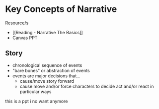 # Key Concepts of Narrative

Resource/s

- [[Reading - Narrative The Basics]]
- Canvas PPT

## Story

- chronological sequence of events
- "bare bones" or abstraction of events
- events are major decisions that...
	- cause/move story forward
	- cause move and/or force characters to decide act and/or react in particular ways

this is a ppt i no want anymore